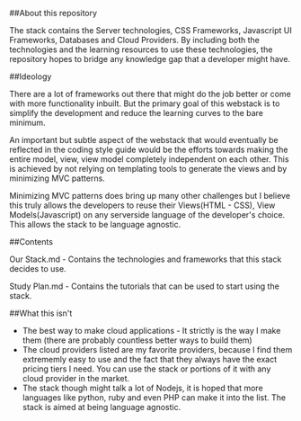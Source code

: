 ##About this repository


The stack contains the Server technologies, CSS Frameworks, Javascript UI Frameworks, Databases and Cloud Providers. By including both the technologies and the learning resources to use these technologies, the repository hopes to bridge any knowledge gap that a developer might have.

##Ideology

There are a lot of frameworks out there that might do the job better or come with more functionality inbuilt. But the primary goal of this webstack is to simplify the development and reduce the learning curves to the bare minimum. 

An important but subtle aspect of the webstack that would eventually be reflected in the coding style guide would be the efforts towards making the entire model, view, view model completely independent on each other. This is achieved by not relying on templating tools to generate the views and by minimizing MVC patterns. 

Minimizing MVC patterns does bring up many other challenges but I believe this truly allows the developers to reuse their Views(HTML - CSS), View Models(Javascript) on any serverside language of the developer's choice. This allows the stack to be language agnostic.

##Contents

Our Stack.md - Contains the technologies and frameworks that this stack decides to use.

Study Plan.md - Contains the tutorials that can be used to start using the stack.


##What this isn't

- The best way to make cloud applications - It strictly is the way I make them (there are probably countless better ways to build them)
- The cloud providers listed are my favorite providers, because I find them extrememly easy to use and the fact that they always have the exact pricing tiers I need. You can use the stack or portions of it with any cloud provider in the market.
- The stack though might talk a lot of Nodejs, it is hoped that more languages like python, ruby and even PHP can make it into the list. The stack is aimed at being language agnostic.

